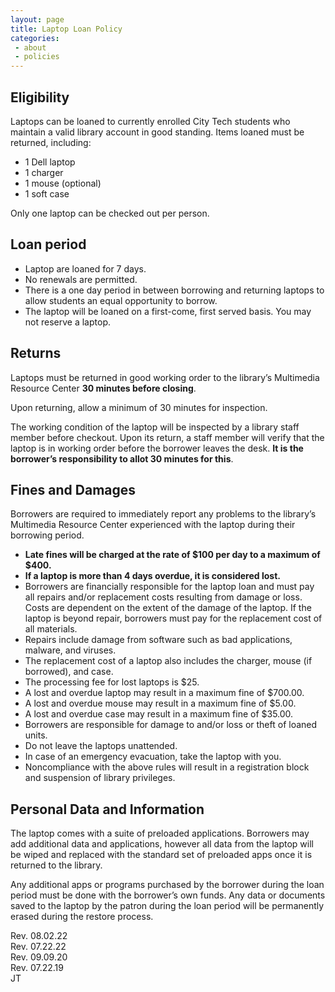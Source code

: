 ```yaml
---
layout: page
title: Laptop Loan Policy
categories:
 - about
 - policies
---
```

<h2>Eligibility</h2>
<p>Laptops can be loaned to currently enrolled City Tech students who maintain a valid library account in good standing.
Items loaned must be returned, including:</p>
<ul>
<li>1 Dell laptop</li>
<li>1 charger</li>
<li>1 mouse (optional)</li>
<li>1 soft case</li>
</ul>

<p>Only one laptop can be checked out per person.</p>

<h2>Loan period</h2>
<ul>
<li>Laptop are loaned for 7 days.</li>
<li>No renewals are permitted.</li>
<li>There is a one day period in between borrowing and returning laptops to allow students an equal opportunity to borrow.</li>
<li>The laptop will be loaned on a first-come, first served basis. You may not reserve a laptop.</li>
</ul>
<h2>Returns</h2>
<p>Laptops must be returned in good working order to the library’s Multimedia Resource Center <strong>30 minutes before closing</strong>.</p>

<p>Upon returning, allow a minimum of 30 minutes for inspection.</p>

<p>The working condition of the laptop will be inspected by a library staff member before checkout. Upon its return, a staff member will verify that the laptop is in working order before the borrower leaves the desk. <strong>It is the borrower’s responsibility to allot 30 minutes for this</strong>.</p>

<h2>Fines and Damages</h2>
<p>Borrowers are required to immediately report any problems to the library’s Multimedia Resource Center experienced with the laptop during their borrowing period.</p>
<ul>
<li><strong>Late fines will be charged at the rate of $100 per day to a maximum of $400.</strong></li>

<li><strong>If a laptop is more than 4 days overdue, it is considered lost.</strong></li>

<li>Borrowers are financially responsible for the laptop loan and must pay all repairs and/or replacement costs resulting from damage or loss. Costs are dependent on the extent of the damage of the laptop. If the laptop is beyond repair, borrowers must pay for the replacement cost of all materials.</li>

<li>Repairs include damage from software such as bad applications, malware, and viruses. </li>

<li>The replacement cost of a laptop also includes the charger, mouse (if borrowed), and case.</li>

<li>The processing fee for lost laptops is $25.</li>

<li>A lost and overdue laptop may result in a maximum fine of $700.00.</li>
<li>A lost and overdue mouse may result in a maximum fine of $5.00.</li>
<li>A lost and overdue case may result in a maximum fine of $35.00.</li>

<li>Borrowers are responsible for damage to and/or loss or theft of loaned units.</li>

<li>Do not leave the laptops unattended.</li>

<li>In case of an emergency evacuation, take the laptop with you.</li>

<li>Noncompliance with the above rules will result in a registration block and suspension of library privileges.</li>
</ul>

<h2>Personal Data and Information</h2>
<p>The laptop comes with a suite of preloaded applications. Borrowers may add additional data and applications, however all data from the laptop will be wiped and replaced with the standard set of preloaded apps once it is returned to the library.
</p>


<p>Any additional apps or programs purchased by the borrower during the loan period must be done with the borrower’s own funds. Any data or documents saved to the laptop by the patron during the loan period will be permanently erased during the restore process.</p>

<p>Rev. 08.02.22<br>
Rev. 07.22.22<br>
Rev. 09.09.20<br>
Rev. 07.22.19<br>
JT
</p>
 
